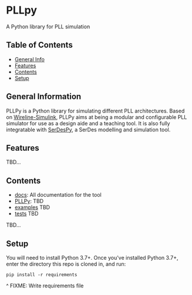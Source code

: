 # PLLpy
A Python library for PLL simulation

## Table of Contents
* [General Info](#general-information)
* [Features](#features)
* [Contents](#contents)
* [Setup](#setup)

## General Information

PLLPy is a Python library for simulating different PLL architectures. Based on [Wireline-Simulink](https://github.com/tchancarusone/Wireline-Simulink), PLLPy aims at being a modular and configurable PLL simulator
for use as a design aide and a teaching tool. It is also fully integratable with [SerDesPy](https://github.com/richard259/serdespy), a SerDes modelling and simulation tool.

## Features
TBD...

## Contents
  * [docs](docs/): All documentation for the tool
  * [PLLPy](PLLPy/): TBD
  * [examples](examples/) TBD
  * [tests](tests/) TBD

  TBD...

## Setup
You will need to install Python 3.7+. Once you've installed Python 3.7+, enter the directory this repo is cloned in, and run:
```
pip install -r requirements
```
^ FIXME: Write requirements file


